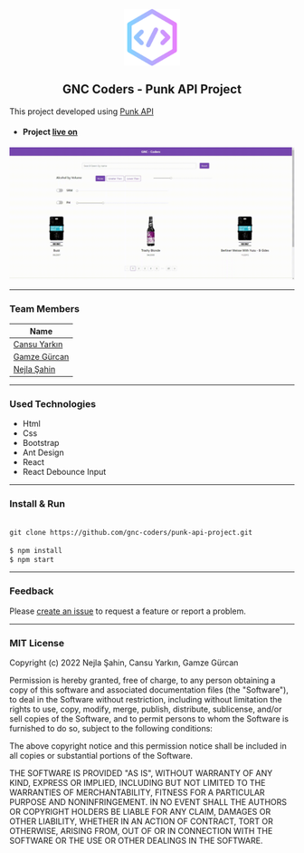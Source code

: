 <p align="center">
 <img width="100px" height="100px" src="https://github.com/gnc-coders/punk-api-project/blob/main/src/assets/logo.png" align="center" alt="GitHub Readme" />
 <h2 align="center">GNC Coders - Punk API Project</h2>
</p>

This project developed using [Punk API](https://punkapi.com/documentation/v2)


- #### Project [live on](url)

![Output](./docs/output.gif)

---

### Team Members

| Name                                               |
| -------------------------------------------------- |
| [Cansu Yarkın](https://github.com/cansuyarkin)     |
| [Gamze Gürcan](https://github.com/gamzegurcan)     |
| [Nejla Şahin](https://github.com/nejlasahin)       |

----

### Used Technologies

- Html
- Css
- Bootstrap
- Ant Design
- React
- React Debounce Input

---

### Install & Run

```ssh

git clone https://github.com/gnc-coders/punk-api-project.git

$ npm install
$ npm start

```


---

### Feedback

Please [create an issue](https://github.com/gnc-coders/punk-api-project/issues/new) to request a feature or report a problem.

---

### MIT License

Copyright (c) 2022 Nejla Şahin, Cansu Yarkın, Gamze Gürcan

Permission is hereby granted, free of charge, to any person obtaining a copy
of this software and associated documentation files (the "Software"), to deal
in the Software without restriction, including without limitation the rights
to use, copy, modify, merge, publish, distribute, sublicense, and/or sell
copies of the Software, and to permit persons to whom the Software is
furnished to do so, subject to the following conditions:

The above copyright notice and this permission notice shall be included in all
copies or substantial portions of the Software.

THE SOFTWARE IS PROVIDED "AS IS", WITHOUT WARRANTY OF ANY KIND, EXPRESS OR
IMPLIED, INCLUDING BUT NOT LIMITED TO THE WARRANTIES OF MERCHANTABILITY,
FITNESS FOR A PARTICULAR PURPOSE AND NONINFRINGEMENT. IN NO EVENT SHALL THE
AUTHORS OR COPYRIGHT HOLDERS BE LIABLE FOR ANY CLAIM, DAMAGES OR OTHER
LIABILITY, WHETHER IN AN ACTION OF CONTRACT, TORT OR OTHERWISE, ARISING FROM,
OUT OF OR IN CONNECTION WITH THE SOFTWARE OR THE USE OR OTHER DEALINGS IN THE
SOFTWARE.

